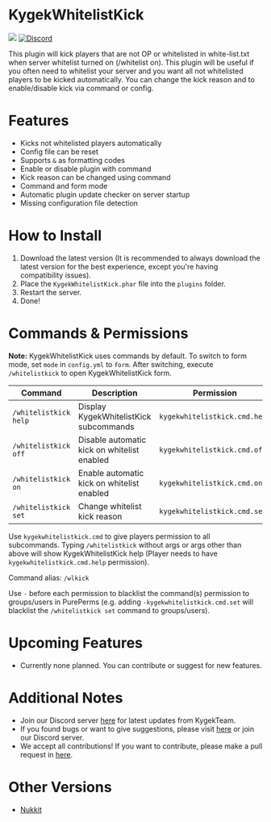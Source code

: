 # KygekWhitelistKick

<a href="https://poggit.pmmp.io/p/KygekWhitelistKick"><img src="https://poggit.pmmp.io/shield.dl.total/KygekWhitelistKick"></a>
[![Discord](https://img.shields.io/discord/735439472992321587.svg?label=&logo=discord&logoColor=ffffff&color=7389D8&labelColor=6A7EC2)](https://discord.gg/CXtqUZv)

This plugin will kick players that are not OP or whitelisted in white-list.txt when server whitelist turned on (/whitelist on). This plugin will be useful if you often need to whitelist your server and you want all not whitelisted players to be kicked automatically. You can change the kick reason and to enable/disable kick via command or config.

# Features

- Kicks not whitelisted players automatically
- Config file can be reset
- Supports `&` as formatting codes
- Enable or disable plugin with command
- Kick reason can be changed using command
- Command and form mode
- Automatic plugin update checker on server startup
- Missing configuration file detection

# How to Install

1. Download the latest version (It is recommended to always download the latest version for the best experience, except you're having compatibility issues).
2. Place the `KygekWhitelistKick.phar` file into the `plugins` folder.
3. Restart the server.
4. Done!

# Commands & Permissions

**Note:** KygekWhitelistKick uses commands by default. To switch to form mode, set `mode` in `config.yml` to `form`. After switching, execute `/whitelistkick` to open KygekWhitelistKick form.

| Command | Description | Permission | Default |
| --- | --- | --- | --- |
| `/whitelistkick help` | Display KygekWhitelistKick subcommands | `kygekwhitelistkick.cmd.help` | op |
| `/whitelistkick off` | Disable automatic kick on whitelist enabled | `kygekwhitelistkick.cmd.off` | op |
| `/whitelistkick on` | Enable automatic kick on whitelist enabled | `kygekwhitelistkick.cmd.on` | op |
| `/whitelistkick set` | Change whitelist kick reason | `kygekwhitelistkick.cmd.set` | op |

Use `kygekwhitelistkick.cmd` to give players permission to all subcommands. Typing `/whitelistkick` without args or args other than above will show KygekWhitelistKick help (Player needs to have `kygekwhitelistkick.cmd.help` permission).

Command alias: `/wlkick`

Use `-` before each permission to blacklist the command(s) permission to groups/users in PurePerms (e.g. adding `-kygekwhitelistkick.cmd.set` will blacklist the `/whitelistkick set` command to groups/users).

# Upcoming Features

- Currently none planned. You can contribute or suggest for new features.

# Additional Notes

- Join our Discord server <a href="https://discord.gg/CXtqUZv">here</a> for latest updates from KygekTeam.
- If you found bugs or want to give suggestions, please visit <a href="https://github.com/KygekTeam/KygekWhitelistKick/issues">here</a> or join our Discord server.
- We accept all contributions! If you want to contribute, please make a pull request in <a href="https://github.com/KygekTeam/KygekWhitelistKick/pulls">here</a>.

# Other Versions

- [Nukkit](https://github.com/KygekTeam/KygekWhitelistKick-Nukkit)
